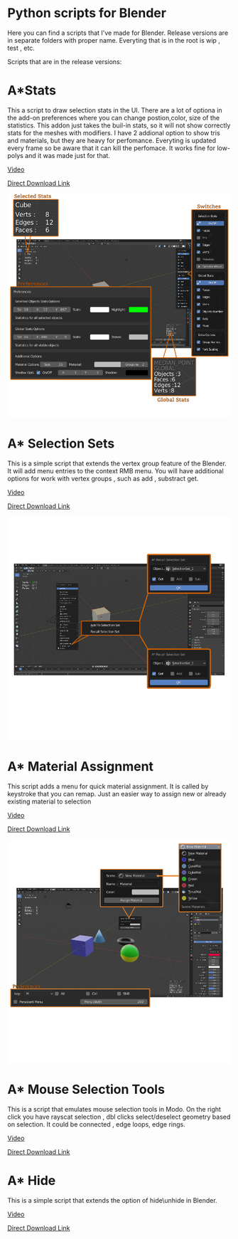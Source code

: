 Python scripts for Blender
========================== 
Here you can find a scripts that I've made for Blender. Release versions are in separate folders with proper name. Everyting that is in the root is wip , test , etc.

Scripts that are in the release versions:

# A*Stats
This a script to draw selection stats in the UI. There are a lot of optiona in the add-on preferences where you can change postion,color, size of the statistics.
This addon just takes the buil-in stats, so it will not show correctly stats for the meshes with modifiers.
I have 2 addional option to show tris and materials, but they are heavy for perfomance. Everyting is updated every frame so be aware that it can kill the perfomace. It works fine for low-polys and it was made just for that.

[Video](https://www.youtube.com/watch?v=6Ra_2eng3XE&t=83s)

[Direct Download Link](https://github.com/YuriyAndropov/blenderPython/raw/master/AStats/AStats.zip)

![Astats](https://github.com/YuriyAndropov/blenderPython/blob/master/img/AStats.png)

# A* Selection Sets
This is a simple script that extends the vertex group feature of the Blender. It will add menu entries to the context RMB menu. You will have additional options for work with vertex groups , such as add , substract get.

[Video](https://www.youtube.com/watch?v=w9HJxmjrjaM&t=54s)

[Direct Download Link](https://github.com/YuriyAndropov/blenderPython/raw/master/ASelctionSets/ASelSet.zip)

![ASelSet](https://github.com/YuriyAndropov/blenderPython/blob/master/img/ASelSet.png)


# A* Material Assignment
This script adds a menu for quick material assignment. It is called by keystroke that you can remap. Just an easier way to assign new or already existing material to selection

[Video](https://www.youtube.com/watch?v=06zMRZzpbZc&t=3s)

[Direct Download Link](https://github.com/YuriyAndropov/blenderPython/raw/master/AMaAs/AMaAs.zip)

![AMas](https://github.com/YuriyAndropov/blenderPython/blob/master/img/AMat.png)


# A* Mouse Selection Tools
This is a script that emulates mouse selection tools in Modo. On the right click you have rayscat selection , dbl clicks select/deselect geometry based on selection. It could be connected , edge loops, edge rings.

[Video](https://www.youtube.com/watch?v=r9TZU51CHXc&t=1s)

[Direct Download Link](https://github.com/YuriyAndropov/blenderPython/raw/master/AMouseSelectionTools/AMouseSelTools.zip)

# A* Hide
This is a simple script that extends the option of hide\unhide in Blender.

[Video](https://www.youtube.com/watch?v=C-QVVQ8_1bE)

[Direct Download Link](https://github.com/YuriyAndropov/blenderPython/raw/master/AHide/AHide.zip)
